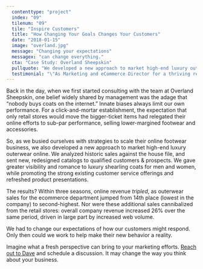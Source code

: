 ```yaml
---
  contenttype: "project"
  index: "09"
  tilenum: "09"
  tile: "Inspire Customers"
  title: "How Changing Your Goals Changes Your Customers"
  date: "2018-01-15"
  image: "overland.jpg"
  message: "Changing your expectations"
  messagex: "can change everything."
  cta: "Case Study: Overland Sheepskin"
  pullquote: "We developed a new approach to market high-end luxury outerwear online. Within three seasons, online revenue tripled."
  testimonial: "\"As Marketing and eCommerce Director for a thriving retail website, Dave possesses an uncanny ability to oversee a mind-boggling number of details.\"<br /><span>–Christine Schrum, <br />Content Manager</span> "
---
```


<div>

Back in the day, when we first started consulting with the team at Overland Sheepskin, one belief widely shared by management was the adage that “nobody buys coats on the internet.” Innate biases always limit our own performance. For a click-and-mortar establishment, the expectation that only retail stores would move the bigger-ticket items had relegated their online efforts to sub-par performance, selling lower-margined footwear and accessories.

So, as we busied ourselves with strategies to scale their online footwear business, we also developed a new approach to market high-end luxury outerwear online. We analyzed historic sales against the house file, and sent new, redesigned catalogs to qualified customers & prospects. We gave greater visibility and romance to luxury shearling coats for men and women, while promoting the strong existing customer service offerings and refreshed product presentations.

The results? Within three seasons, online revenue _tripled_, as outerwear sales for the ecommerce department jumped from 14th place (lowest in the company) to second-highest. Nor were these additional sales cannibalized from the retail stores: overall company revenue increased 26% over the same period, driven in large part by increased web volume.

We had to change our expectations of how our customers might respond. Only then could we work to help make their new behavior a reality.

Imagine what a fresh perspective can bring to your marketing efforts. [Reach out to Dave](https://davelindberg.com/#contact) and schedule a discussion. It may change the way you think about your business.

</div>
